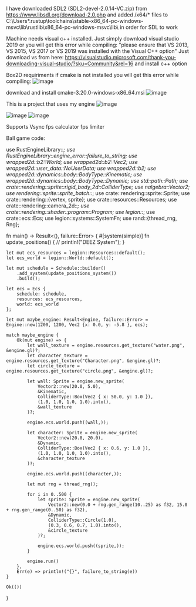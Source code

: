 I have downloaded SDL2 (SDL2-devel-2.0.14-VC.zip) from https://www.libsdl.org/download-2.0.php and added /x64/* files to C:\Users\*\.rustup\toolchains\stable-x86_64-pc-windows-msvc\lib\rustlib\x86_64-pc-windows-msvc\lib\ in order for SDL to work

Machine needs visual c++ installed. Just simply download visual studio 2019 or you will get this error while compiling:
"please ensure that VS 2013, VS 2015, VS 2017 or VS 2019 was installed with the Visual C++ option"
Just download vs from here:
https://visualstudio.microsoft.com/thank-you-downloading-visual-studio/?sku=Community&rel=16
and install c++ option

Box2D requiriments
if cmake is not installed you will get this error while compiling:
![image](https://user-images.githubusercontent.com/38985678/112358177-c328fd00-8cd8-11eb-9e83-629307c38f25.png)

download and install cmake-3.20.0-windows-x86_64.msi
![image](https://user-images.githubusercontent.com/38985678/112358303-e489e900-8cd8-11eb-9814-ec333b93d74c.png)


This is a project that uses my engine
![image](https://user-images.githubusercontent.com/38985678/111040399-7a04bd80-843b-11eb-9734-81dddbca835a.png)

![image](https://user-images.githubusercontent.com/38985678/113760946-8a007c00-971f-11eb-8b19-a2eba59a1b96.png)
![image](https://user-images.githubusercontent.com/38985678/111040417-8b4dca00-843b-11eb-895e-96c86b3a62dc.png)

Supports
Vsync
fps calculator
fps limiter


Ball game code:

use RustEngineLibrary::*;
use RustEngineLibrary::engine_error::failure_to_string;
use wrapped2d::b2::World;
use wrapped2d::b2::Vec2;
use wrapped2d::user_data::NoUserData;
use wrapped2d::b2;
use wrapped2d::dynamics::body::BodyType::Kinematic;
use wrapped2d::dynamics::body::BodyType::Dynamic;
use std::path::Path;
use crate::rendering::sprite::rigid_body_2d::ColliderType;
use nalgebra::Vector2;
use rendering::sprite::sprite_batch::*;
use crate::rendering::sprite::Sprite;
use crate::rendering::{vertex, sprite};
use crate::resources::Resources;
use crate::rendering::camera_2d::*;
use crate::rendering::shader::program::Program;
use legion::*;
use crate::ecs::Ecs;
use legion::systems::SystemFn;
use rand::{thread_rng, Rng};

fn main() -> Result<(), failure::Error> {
    #[system(simple)]
    fn update_positions() {
        // println!("DEEZ System");
    }

    let mut ecs_resources = legion::Resources::default();
    let ecs_world = legion::World::default();

    let mut schedule = Schedule::builder()
        .add_system(update_positions_system())
        .build();

    let ecs = Ecs {
        schedule: schedule,
        resources: ecs_resources,
        world: ecs_world
    };

    let mut maybe_engine: Result<Engine, failure::Error> = Engine::new(1200, 1200, Vec2 {x: 0.0, y: -5.8 }, ecs);

    match maybe_engine {
        Ok(mut engine) => {
            let wall_texture = engine.resources.get_texture("water.png", &engine.gl)?;
            let character_texture = engine.resources.get_texture("Character.png", &engine.gl)?;
            let circle_texture = engine.resources.get_texture("circle.png", &engine.gl)?;

            let wall: Sprite = engine.new_sprite(
                Vector2::new(20.0, 5.0),
                &Kinematic,
                ColliderType::Box(Vec2 { x: 50.0, y: 1.0 }),
                (1.0, 1.0, 1.0, 1.0).into(),
                &wall_texture
            )?;

            engine.ecs.world.push((wall,));

            let character: Sprite = engine.new_sprite(
                Vector2::new(20.0, 20.0),
                &Dynamic,
                ColliderType::Box(Vec2 { x: 0.6, y: 1.0 }),
                (1.0, 1.0, 1.0, 1.0).into(),
                &character_texture
            )?;

            engine.ecs.world.push((character,));

            let mut rng = thread_rng();

            for i in 0..500 {
                let sprite: Sprite = engine.new_sprite(
                    Vector2::new(0.0 + rng.gen_range(10..25) as f32, 15.0 + rng.gen_range(0..50) as f32),
                    &Dynamic,
                    ColliderType::Circle(1.0),
                    (0.3, 0.6, 0.7, 1.0).into(),
                    &circle_texture
                )?;

                engine.ecs.world.push((sprite,));
            }

            engine.run()
        },
        Err(e) => println!("{}", failure_to_string(e))
    }

    Ok(())
}
